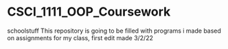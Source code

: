 # CSCI_1111_OOP_Coursework
schoolstuff
This repository is going to be filled with programs i made based on assignments for my class, first edit made 3/2/22
